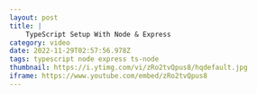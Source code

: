 ```yaml
---
layout: post
title: |
    TypeScript Setup With Node & Express
category: video
date: 2022-11-29T02:57:56.978Z
tags: typescript node express ts-node
thumbnail: https://i.ytimg.com/vi/zRo2tvQpus8/hqdefault.jpg
iframe: https://www.youtube.com/embed/zRo2tvQpus8
---
```

